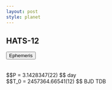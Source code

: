 ```yaml
---
layout: post
style: planet
---
```

<script src="../js/planets.js"></script>

## HATS-12

<!-- Tab links -->
<div class="tab">
<button class="tablinks" onclick="openCity(event, 'Ephemeris')">Ephemeris</button>
</div>

<!-- Tab content -->
<div id="Ephemeris" class="tabcontent" markdown="1">
<br/><br/>
$$P = 3.1428347(22) $$ day <br/>
$$T_0 = 2457364.66541(12) $$ BJD TDB
<br/><br/>
<br/><br/>
</div>



<script src="../js/tabs.js"></script>


